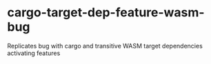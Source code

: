 # cargo-target-dep-feature-wasm-bug
Replicates bug with cargo and transitive WASM target dependencies activating features
